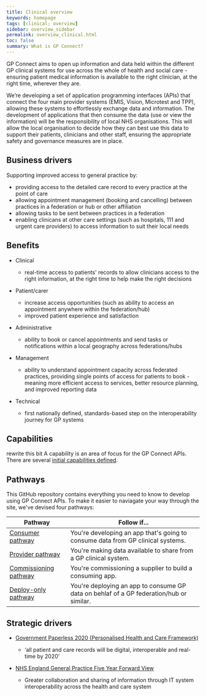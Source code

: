 ```yaml
---
title: Clinical overview
keywords: homepage
tags: [clinical; overview]
sidebar: overview_sidebar
permalink: overview_clinical.html
toc: false
summary: What is GP Connect?
---
```


GP Connect aims to open up information and data held within the different GP clinical systems for use across the whole of health and social care - ensuring patient medical information is available to the right clinician, at the right time, wherever they are.

We’re developing a set of application programming interfaces (APIs) that connect the four main provider systems (EMIS, Vision, Microtest and TPP), allowing these systems to effortlessly exchange data and information. The development of applications that then consume the data (use or view the information) will be the responsibility of local NHS organisations. This will allow the local organisation to decide how they can best use this data to support their patients, clinicians and other staff, ensuring the appropriate safety and governance measures are in place.

## Business drivers ##

Supporting improved access to general practice by:

- providing access to the detailed care record to every practice at the point of care
- allowing appointment management (booking and cancelling) between practices in a federation or hub or other affiliation
- allowing tasks to be sent between practices in a federation
- enabling clinicans at other care settings (such as hospitals, 111 and urgent care providers) to access information to suit their local needs

## Benefits ##

- Clinical
  - real-time access to patients' records to allow clinicians access to the right information, at the right time to help make the right decisions

- Patient/carer
  - increase access opportunities (such as ability to access an appointment anywhere within the federation/hub)
  - improved patient experience and satisfaction

- Administrative
  - ability to book or cancel appointments and send tasks or notifications within a local geography across federations/hubs
 
- Management
  - ability to understand appointment capacity across federated practices, providing single points of access for patients to book -  meaning more efficient access to services, better resource planning, and improved reporting data

- Technical
  - first nationally defined, standards-based step on the interoperability journey for GP systems

## Capabilities ##

rewrite this bit A capability is an area of focus for the GP Connect APIs. There are several [initial capabilities defined](overview_priority_capabilities.html).

## Pathways ##

This GitHub repository contains everything you need to know to develop using GP Connect APIs. To make it easier to naviagate your way through the site, we've devised four pathways:

| Pathway  | Follow if...  |   
|---|---|
| [Consumer pathway](http://gpconnect-specrestructure.netlify.com/overview_consumer_pathway.html)  | You're developing an app that's going to consume data from GP clinical systems.  |   
| [Provider pathway](http://gpconnect-specrestructure.netlify.com/overview_provider_pathway.html)  | You're making data available to share from a GP clinical system.  |   
| [Commissioning pathway](http://gpconnect-specrestructure.netlify.com/overview_commissioning_pathway.html)  | You're commissioning a supplier to build a consuming app.  |   
| [Deploy-only pathway](http://gpconnect-specrestructure.netlify.com/overview_deploy_only_pathway.html)  | You're deploying an app to consume GP data on behlaf of a GP federation/hub or similar.  |   

## Strategic drivers ##

- [Government Paperless 2020 (Personalised Health and Care Framework)](https://www.gov.uk/government/publications/personalised-health-and-care-2020)
  - ‘all patient and care records will be digital, interoperable and real-time by 2020’

- [NHS England General Practice Five Year Forward View](https://www.england.nhs.uk/gp/gpfv/)
  - Greater collaboration and sharing of information through IT system interoperability across the health and care system




